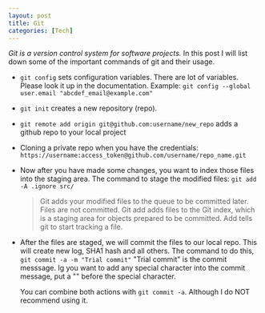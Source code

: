 ```yaml
---
layout: post
title: Git
categories: [Tech] 
---
```


*Git is a version control system for software projects.* In this post I will list down some of the important commands of git and their usage.

- `git config` sets configuration variables. There are lot of variables. Please look it up in the documentation. 
   Example: `git config --global user.email "abcdef_email@example.com"`

- `git init` creates a new repository (repo).
- `git remote add origin git@github.com:username/new_repo` adds a github repo to your local project 


- Cloning a private repo when you have the credentials:
  `https://username:access_token@github.com/username/repo_name.git` 

- Now after you have made some changes, you want to index those files into the staging area. The command to stage the modified files:
  `git add -A .ignore src/`

  > Git adds your modified files to the queue to be committed later. Files are not committed. Git add adds files to the Git index, which is a staging area for objects prepared to be committed. Add tells git to start tracking a file.

- After the files are staged, we will commit the files to our local repo. This will create new log, SHA1 hash and all others. The command to do this,
  `git commit -a -m "Trial commit"`
  "Trial commit" is the commit messsage. Ig you want to add any special character into the commit message, put a "\" before the special character.

  You can combine both actions with `git commit -a`. Although I do NOT recommend using it.


